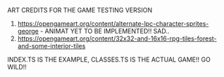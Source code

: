 ART CREDITS FOR THE GAME TESTING VERSION  
1. https://opengameart.org/content/alternate-lpc-character-sprites-george - ANIMAT YET TO BE IMPLEMENTED!! SAD..
2. https://opengameart.org/content/32x32-and-16x16-rpg-tiles-forest-and-some-interior-tiles

INDEX.TS IS THE EXAMPLE, CLASSES.TS IS THE ACTUAL GAME!! GO WILD!!
